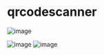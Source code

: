 # qrcodescanner

![image](https://github.com/sabbirDIU-222/flutter_qr_code_scanner/assets/57146729/94e4ffd2-07e8-4b16-9b86-2df8ee74e195)


![image](https://github.com/sabbirDIU-222/flutter_qr_code_scanner/assets/57146729/c14c42a2-5c32-476e-8a3c-a5a09c051254)
![image](https://github.com/sabbirDIU-222/flutter_qr_code_scanner/assets/57146729/aec9bcd0-64f4-4d4c-8036-72925a271560)

